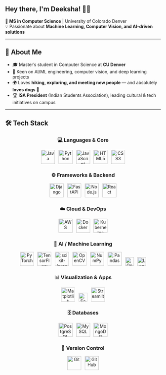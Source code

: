## Hey there, I'm Deeksha! 👩‍💻

🚀 **MS in Computer Science** | University of Colorado Denver  
💡 Passionate about **Machine Learning, Computer Vision, and AI-driven solutions**

---
## 🌟 About Me
- 🎓 Master’s student in Computer Science at **CU Denver** 
- 🤖 Keen on AI/ML engineering, computer vision, and deep learning projects
- 🌍 Loves **hiking, exploring, and meeting new people** — and absolutely **loves dogs 🐶**
- 🏆 **ISA President** (Indian Students Association), leading cultural & tech initiatives on campus

---
## 🛠️ Tech Stack

<div align="center">

### 💻 Languages & Core
<img src="https://cdn.jsdelivr.net/gh/devicons/devicon/icons/java/java-original.svg" height="45" alt="Java"/> &nbsp;
<img src="https://cdn.jsdelivr.net/gh/devicons/devicon/icons/python/python-original.svg" height="45" alt="Python"/> &nbsp;
<img src="https://cdn.jsdelivr.net/gh/devicons/devicon/icons/javascript/javascript-original.svg" height="45" alt="JavaScript"/> &nbsp;
<img src="https://cdn.jsdelivr.net/gh/devicons/devicon/icons/html5/html5-original.svg" height="45" alt="HTML5"/> &nbsp;
<img src="https://cdn.jsdelivr.net/gh/devicons/devicon/icons/css3/css3-original.svg" height="45" alt="CSS3"/>

### ⚙️ Frameworks & Backend
<img src="https://cdn.jsdelivr.net/gh/devicons/devicon/icons/django/django-plain.svg" height="45" alt="Django"/> &nbsp;
<img src="https://cdn.jsdelivr.net/gh/devicons/devicon/icons/fastapi/fastapi-original.svg" height="45" alt="FastAPI"/> &nbsp;
<img src="https://cdn.jsdelivr.net/gh/devicons/devicon/icons/nodejs/nodejs-original.svg" height="45" alt="Node.js"/> &nbsp;
<img src="https://cdn.jsdelivr.net/gh/devicons/devicon/icons/react/react-original.svg" height="45" alt="React"/>

### ☁️ Cloud & DevOps
<img src="https://cdn.jsdelivr.net/gh/devicons/devicon/icons/amazonwebservices/amazonwebservices-original-wordmark.svg" height="45" alt="AWS"/> &nbsp;
<img src="https://cdn.jsdelivr.net/gh/devicons/devicon/icons/docker/docker-original.svg" height="45" alt="Docker"/> &nbsp;
<img src="https://cdn.jsdelivr.net/gh/devicons/devicon/icons/kubernetes/kubernetes-plain.svg" height="45" alt="Kubernetes"/>

### 🤖 AI / Machine Learning
<img src="https://cdn.jsdelivr.net/gh/devicons/devicon/icons/pytorch/pytorch-original.svg" height="45" alt="PyTorch"/> &nbsp;
<img src="https://cdn.jsdelivr.net/gh/devicons/devicon/icons/tensorflow/tensorflow-original.svg" height="45" alt="TensorFlow"/> &nbsp;
<img src="https://cdn.jsdelivr.net/gh/devicons/devicon/icons/scikitlearn/scikitlearn-original.svg" height="45" alt="scikit-learn"/> &nbsp;
<img src="https://cdn.jsdelivr.net/gh/devicons/devicon/icons/opencv/opencv-original.svg" height="45" alt="OpenCV"/> &nbsp;
<img src="https://cdn.jsdelivr.net/gh/devicons/devicon/icons/numpy/numpy-original.svg" height="45" alt="NumPy"/> &nbsp;
<img src="https://cdn.jsdelivr.net/gh/devicons/devicon/icons/pandas/pandas-original.svg" height="45" alt="Pandas"/> &nbsp;
<img src="https://img.shields.io/badge/OpenAI%20API-412991?style=for-the-badge&logo=openai&logoColor=white" height="28" alt="OpenAI API"/> &nbsp;
<img src="https://img.shields.io/badge/LangChain-000?style=for-the-badge&logo=chainlink&logoColor=white" height="28" alt="LangChain"/>

### 📊 Visualization & Apps
<img src="https://cdn.jsdelivr.net/gh/devicons/devicon/icons/matplotlib/matplotlib-original.svg" height="45" alt="Matplotlib"/> &nbsp;
<img src="https://img.shields.io/badge/Seaborn-4C9?style=for-the-badge&logo=python&logoColor=white" height="28" alt="Seaborn"/> &nbsp;
<img src="https://cdn.jsdelivr.net/gh/devicons/devicon/icons/streamlit/streamlit-original.svg" height="45" alt="Streamlit"/>

### 🗄️ Databases
<img src="https://cdn.jsdelivr.net/gh/devicons/devicon/icons/postgresql/postgresql-original.svg" height="45" alt="PostgreSQL"/> &nbsp;
<img src="https://cdn.jsdelivr.net/gh/devicons/devicon/icons/mysql/mysql-original.svg" height="45" alt="MySQL"/> &nbsp;
<img src="https://cdn.jsdelivr.net/gh/devicons/devicon/icons/mongodb/mongodb-original.svg" height="45" alt="MongoDB"/>

### 🧰 Version Control
<img src="https://cdn.jsdelivr.net/gh/devicons/devicon/icons/git/git-original.svg" height="45" alt="Git"/> &nbsp;
<img src="https://cdn.jsdelivr.net/gh/devicons/devicon/icons/github/github-original.svg" height="45" alt="GitHub"/>

</div>

